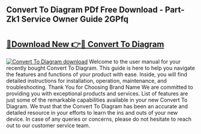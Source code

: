 ## Convert To Diagram PDf Free Download - Part-Zk1 Service Owner Guide 2GPfq

# <h2><a href="http://dfswlw.blite.top/?on=Convert+To+Diagram">🔗Download New 👉🔴 Convert To Diagram</a></h2>

[![Convert To Diagram download](https://i.imgur.com/lujVjoI.png)](http://dfswlw.blite.top/?on=Convert+To+Diagram)
Welcome to the user manual for your recently bought Convert To Diagram. This guide is here to help you navigate the features and functions of your product with ease. Inside, you will find detailed instructions for installation, operation, maintenance, and troubleshooting. Thank You for Choosing Brand Name We are committed to providing you with exceptional products and services. List of features are just some of the remarkable capabilities available in your new Convert To Diagram. We trust that the Convert To Diagram has been an accurate and detailed resource in your efforts to learn the ins and outs of your new device. In case of any queries or concerns, please do not hesitate to reach out to our customer service team.
